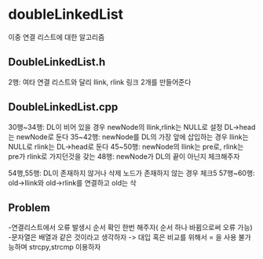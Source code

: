 # doubleLinkedList
이중 연결 리스트에 대한 알고리즘

## DoubleLinkedList.h
2행: 여타 연결 리스트와 달리 llink, rlink 링크 2개를 만들어준다

## DoubleLinkedList.cpp
30행~34행: DL이 비어 있을 경우 newNode의 llink,rlink는 NULL로 설정 DL->head는 newNode로 둔다
35~42행: newNode를 DL의 가장 앞에 삽입하는 경우 llink는 NULL로 rlink는 DL->head로 둔다
45~50행: newNode의 llink는 pre로, rlink는 pre가 rlink로 가지던것을 갖는
48행: newNode가 DL의 끝이 아닌지 체크해주자

54행,55행: DL이 존재하지 않거나 삭제 노드가 존재하지 않는 경우 체크5
57행~60행: old->llink와 old->rlink를 연결하고 old는 삭

## Problem
-연결리스트에서 오류 발생시 순서 확인 한번 해주자( 순서 하나 바뀜으로써 오류 가능)
-문자열은 배열과 같은 것이라고 생각하자 -> 대입 혹은 비교를 위해서 = 을 사용 불가능하며 strcpy,strcmp 이용하자
